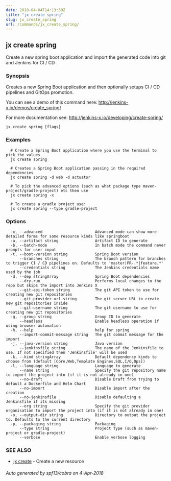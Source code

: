 ```yaml
---
date: 2018-04-04T14:13:30Z
title: "jx create spring"
slug: jx_create_spring
url: /commands/jx_create_spring/
---
```

## jx create spring

Create a new spring boot application and import the generated code into git and Jenkins for CI / CD

### Synopsis

Creates a new Spring Boot application and then optionally setups CI / CD pipelines and GitOps promotion. 

You can see a demo of this command here: http://jenkins-x.io/demos/create_spring/

For more documentation see: http://jenkins-x.io/developing/create-spring/

```
jx create spring [flags]
```

### Examples

```
  # Create a Spring Boot application where you use the terminal to pick the values
  jx create spring
  
  # Creates a Spring Boot application passing in the required dependencies
  jx create spring -d web -d actuator
  
  # To pick the advanced options (such as what package type maven-project/gradle-project) etc then use
  jx create spring -x
  
  # To create a gradle project use:
  jx create spring --type gradle-project
```

### Options

```
  -x, --advanced                       Advanced mode can show more detailed forms for some resource kinds like springboot
  -a, --artifact string                Artifact ID to generate
  -b, --batch-mode                     In batch mode the command never prompts for user input
  -t, --boot-version string            Spring Boot version
      --branches string                The branch pattern for branches to trigger CI / CD pipelines on. Defaults to 'master|PR-.*|feature.*'
      --credentials string             The Jenkins credentials name used by the job
  -d, --dep stringArray                Spring Boot dependencies
      --dry-run                        Performs local changes to the repo but skips the import into Jenkins X
      --git-api-token string           The git API token to use for creating new git repositories
      --git-provider-url string        The git server URL to create new git repositories inside
      --git-username string            The git username to use for creating new git repositories
  -g, --group string                   Group ID to generate
      --headless                       Enable headless operation if using browser automation
  -h, --help                           help for spring
      --import-commit-message string   The git commit message for the import
  -j, --java-version string            Java version
      --jenkinsfile string             The name of the Jenkinsfile to use. If not specified then 'Jenkinsfile' will be used
  -k, --kind stringArray               Default dependency kinds to choose from (default [Core,Web,Template Engines,SQL,I/O,Ops])
  -l, --language string                Language to generate
      --name string                    Specify the git repository name to import the project into (if it is not already in one)
      --no-draft                       Disable Draft from trying to default a Dockerfile and Helm Chart
      --no-import                      Disable import after the creation
      --no-jenkinsfile                 Disable defaulting a Jenkinsfile if its missing
      --org string                     Specify the git provider organisation to import the project into (if it is not already in one)
  -o, --output-dir string              Directory to output the project to. Defaults to the current directory
  -p, --packaging string               Packaging
      --type string                    Project Type (such as maven-project or gradle-project)
      --verbose                        Enable verbose logging
```

### SEE ALSO

* [jx create](/commands/jx_create/)	 - Create a new resource

###### Auto generated by spf13/cobra on 4-Apr-2018
